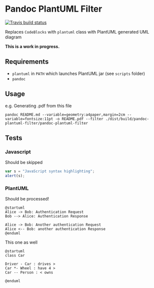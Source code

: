 # Pandoc PlantUML Filter

[![Travis build status](https://travis-ci.org/kbonne/pandoc-plantuml-filter.png?branch=master)](https://travis-ci.org/kbonne/pandoc-plantuml-filter)


Replaces `CodeBlocks` with `plantuml` class with PlantUML generated UML diagram

**This is a work in progress.**

## Requirements

- `plantuml` in `PATH` which launches PlantUML jar (see `scripts` folder)
- `pandoc`

## Usage

e.g. Generating .pdf from this file
```
pandoc README.md --variable=geometry:a4paper,margin=2cm --variable=fontsize:11pt -o README.pdf --filter ./dist/build/pandoc-plantuml-filter/pandoc-plantuml-filter
```

## Tests

### Javascript

Should be skipped

```javascript
var s = "JavaScript syntax highlighting";
alert(s);
```

### PlantUML

Should be processed!

```plantuml
@startuml
Alice -> Bob: Authentication Request
Bob --> Alice: Authentication Response

Alice -> Bob: Another authentication Request
Alice <-- Bob: another authentication Response
@enduml
```

This one as well

```{.plantuml include="README.md"}
@startuml
class Car

Driver - Car : drives >
Car *- Wheel : have 4 >
Car -- Person : < owns

@enduml
```

